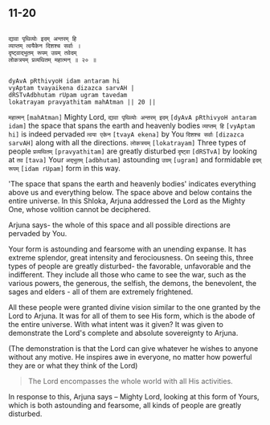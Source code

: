 ## 11-20


```shloka-sa

द्यावा पृथिव्योः इदम् अन्तरम् हि
व्याप्तम् त्वयैकेन दिशश्च सर्वाः । 
दृष्ट्वाद्भुतम् रूपम् उग्रम् तवेदम्
लोकत्रयम् प्रव्यथितम् महात्मन् ॥ २० ॥

```
```shloka-sa-hk

dyAvA pRthivyoH idam antaram hi
vyAptam tvayaikena dizazca sarvAH | 
dRSTvAdbhutam rUpam ugram tavedam
lokatrayam pravyathitam mahAtman || 20 ||

```
`महात्मन्` `[mahAtman]` Mighty Lord, `द्यावा पृथिव्योः अन्तरम् इदम्` `[dyAvA pRthivyoH antaram idam]` the space that spans the earth and heavenly bodies `व्याप्तम् हि` `[vyAptam hi]` is indeed pervaded `त्वया एकेन` `[tvayA ekena]` by You `दिशश्च सर्वाः` `[dizazca sarvAH]` along with all the directions. `लोकत्रयम्` `[lokatrayam]` Three types of people `प्रव्यथितम्` `[pravyathitam]` are greatly disturbed `दृष्ट्वा` `[dRSTvA]` by looking at `तव` `[tava]` Your `अद्भुतम्` `[adbhutam]` astounding `उग्रम्` `[ugram]` and formidable `इदम् रूपम्` `[idam rUpam]` form in this way.

'The space that spans the earth and heavenly bodies' indicates everything above us and everything below. The space above and below contains the entire universe. In this Shloka, Arjuna addressed the Lord as the Mighty One, whose volition cannot be deciphered.

Arjuna says- the whole of this space and all possible directions are pervaded by You. 

Your form is astounding and fearsome with an unending expanse. It has extreme splendor, great intensity and ferociousness. On seeing this, three types of people are greatly disturbed- the favorable, unfavorable and the indifferent. They include all those who came to see the war, such as the various powers, the generous, the selfish, the demons, the benevolent, the sages and elders - all of them are extremely frightened. 

All these people were granted divine vision similar to the one granted by the Lord to Arjuna. It was for all of them to see His form, which is the abode of the entire universe. With what intent was it given? It was given to demonstrate the Lord's complete and absolute sovereignty to Arjuna. 

(The demonstration is that the Lord can give whatever he wishes to anyone without any motive. He inspires awe in everyone, no matter how powerful they are or what they think of the Lord)



<a name='applnote_163'></a>
> The Lord encompasses the whole world with all His activities. 



In response to this, Arjuna says – Mighty Lord, looking at this form of Yours, which is both astounding and fearsome, all kinds of people are greatly disturbed.


